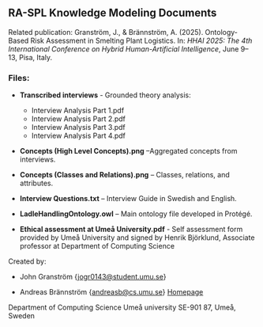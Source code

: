 ## RA-SPL Knowledge Modeling Documents

Related publication: Granström, J., & Brännström, A. (2025). Ontology-Based Risk Assessment in Smelting Plant Logistics. In: *HHAI 2025: The 4th International Conference on Hybrid Human-Artificial Intelligence*, June 9–13, Pisa, Italy.

### Files:

- **Transcribed interviews** - Grounded theory analysis: 
  - Interview Analysis Part 1.pdf  
  - Interview Analysis Part 2.pdf  
  - Interview Analysis Part 3.pdf  
  - Interview Analysis Part 4.pdf  

- **Concepts (High Level Concepts).png** –Aggregated concepts from interviews.  
- **Concepts (Classes and Relations).png** – Classes, relations, and attributes.  
- **Interview Questions.txt** – Interview Guide in Swedish and English. 

- **LadleHandlingOntology.owl** – Main ontology file developed in Protégé.

- **Ethical assessment at Umeå University.pdf** - Self assessment form provided by Umeå University and signed by Henrik Björklund, Associate professor at Department of Computing Science

Created by:
- John Granström {jogr0143@student.umu.se}

- Andreas Brännström {andreasb@cs.umu.se} [Homepage](https://www.umu.se/personal/andreas-brannstrom/)

Department of Computing Science
Umeå university
SE-901 87, Umeå, Sweden

<!--
--------------------- OLD README ------------------------

# HHAI Submission 56 - Knowledge Modelling Documents  

## Interviews  
The four PDFs (*Distributed Cognition Theory Analysis with Aggregation - Subject #*) contain transcribed interviews (in Swedish), analyzed in two parts based on the Distributed Cognition Theory:  

1. **Part 1 (High Level Concepts).png:** The interviews were systematically deconstructed into key concepts within designated categories, such as roles, tasks, tools, information, rules, relationships, and risks. These are presented in the table to the right of the answers.  
2. **Part 2 (Hierarchical knowledge framework):** The cells under the answers, where rows are marked in blue, indicate the emergence of components with overarching classes, subclasses, relationships, and attributes.

*Questions.txt:* Contains the questions given to each participant during the interview, written in Swedish and English.

## Figures  
The figures (PNG files) include:  

1. **Part 1:** A categorized and summarized representation of the high-level concepts from Part 1.  
2. **Part 2:** A further aggregated knowledge framework, hierarchically divided into **Classes (and Subclasses), Object Properties** (relationships between classes), and **Data Properties** (attributes of classes).  

## Description Logics  
*Description Logics Ontology.pdf:* Contains the complete list of **Classes, Object Properties, and Data Properties**, exported directly from protégé.

## Ontology File
*LadleHandlingOntology.owl:* Is the main ontology file developed in protégé.
-->

